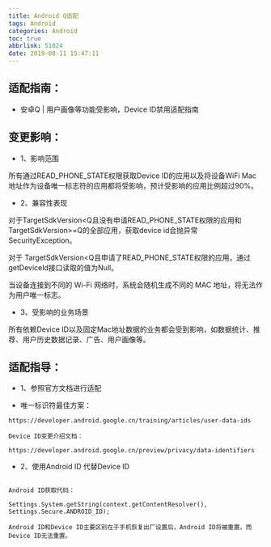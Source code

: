 ```yaml
---
title: Android Q适配
tags: Android
categories: Android
toc: true
abbrlink: 51024
date: 2019-08-11 15:47:11
---
```



## 适配指南：
- 安卓Q | 用户画像等功能受影响，Device ID禁用适配指南

## 变更影响：
- 1、影响范围

所有通过READ_PHONE_STATE权限获取Device ID的应用以及将设备WiFi Mac地址作为设备唯一标志符的应用都将受影响，预计受影响的应用比例超过90%。

- 2、兼容性表现

对于TargetSdkVersion<Q且没有申请READ_PHONE_STATE权限的应用和TargetSdkVersion>=Q的全部应用，获取device id会抛异常SecurityException。

对于 TargetSdkVersion<Q且申请了READ_PHONE_STATE权限的应用，通过getDeviceId接口读取的值为Null。

当设备连接到不同的 Wi-Fi 网络时，系统会随机生成不同的 MAC 地址，将无法作为用户唯一标志。

- 3、受影响的业务场景

所有依赖Device ID以及固定Mac地址数据的业务都会受到影响，如数据统计、推荐、用户历史数据记录、广告、用户画像等。

## 适配指导：
- 1、参照官方文档进行适配

- 唯一标识符最佳方案：

```
https://developer.android.google.cn/training/articles/user-data-ids

Device ID变更介绍文档：

https://developer.android.google.cn/preview/privacy/data-identifiers

```

- 2、使用Android ID 代替Device ID

```

Android ID获取代码：

Settings.System.getString(context.getContentResolver(), Settings.Secure.ANDROID_ID);

Android ID和Device ID主要区别在于手机恢复出厂设置后，Android ID将被重置，而Device ID无法重置。
```